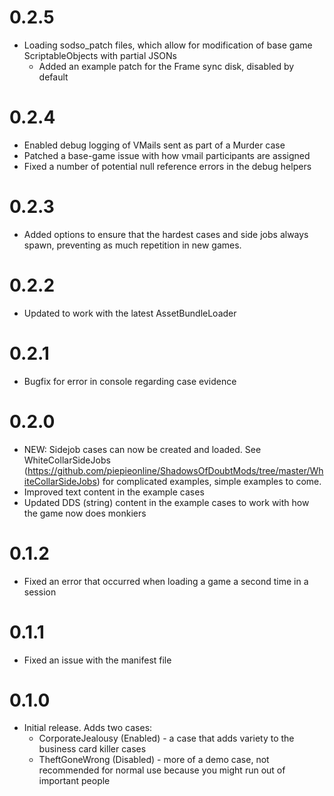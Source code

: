 # 0.2.5

* Loading sodso_patch files, which allow for modification of base game ScriptableObjects with partial JSONs
  * Added an example patch for the Frame sync disk, disabled by default 

# 0.2.4

* Enabled debug logging of VMails sent as part of a Murder case
* Patched a base-game issue with how vmail participants are assigned
* Fixed a number of potential null reference errors in the debug helpers

# 0.2.3

* Added options to ensure that the hardest cases and side jobs always spawn, preventing as much repetition in new games.

# 0.2.2

* Updated to work with the latest AssetBundleLoader

# 0.2.1

* Bugfix for error in console regarding case evidence

# 0.2.0

* NEW: Sidejob cases can now be created and loaded. See WhiteCollarSideJobs (https://github.com/piepieonline/ShadowsOfDoubtMods/tree/master/WhiteCollarSideJobs) for complicated examples, simple examples to come.
* Improved text content in the example cases
* Updated DDS (string) content in the example cases to work with how the game now does monkiers 

# 0.1.2

* Fixed an error that occurred when loading a game a second time in a session

# 0.1.1

* Fixed an issue with the manifest file

# 0.1.0
 
* Initial release. Adds two cases:
  * CorporateJealousy (Enabled) - a case that adds variety to the business card killer cases
  * TheftGoneWrong (Disabled) - more of a demo case, not recommended for normal use because you might run out of important people